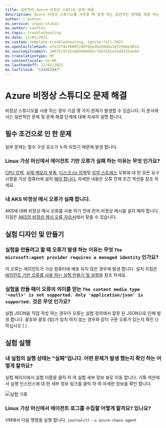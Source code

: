 ```yaml
---
title: 일반적인 Azure 비정상 스튜디오 문제 해결
description: Azure 비정상 스튜디오를 사용할 때 발생 하는 일반적인 문제를 해결 하는 방법 알아보기
author: c-ashton
ms.service: chaos-studio
ms.author: cashton
ms.topic: troubleshooting
ms.date: 11/01/2021
ms.custom: template-troubleshooting, ignite-fall-2021
ms.openlocfilehash: afe37f4e7600f248f6ea3be50b0a1972946e381d
ms.sourcegitcommit: 106f5c9fa5c6d3498dd1cfe63181a7ed4125ae6d
ms.translationtype: MT
ms.contentlocale: ko-KR
ms.lasthandoff: 11/02/2021
ms.locfileid: "131052947"
---
```

# <a name="azure-chaos-studio-troubleshooting"></a>Azure 비정상 스튜디오 문제 해결

비정상 스튜디오를 사용 하는 경우 가끔 몇 가지 문제가 발생할 수 있습니다. 이 문서에서는 일반적인 문제 및 문제 해결 단계에 대해 자세히 설명 합니다.

## <a name="issues-due-to-prerequisites"></a>필수 조건으로 인 한 문제

일부 문제는 필수 구성 요소가 누락 되었기 때문에 발생 합니다. 

### <a name="why-do-agent-based-faults-fail-on-my-linux-virtual-machines"></a>Linux 가상 머신에서 에이전트 기반 오류가 실패 하는 이유는 무엇 인가요?

[CPU 압력](chaos-studio-fault-library.md#cpu-pressure), [실제 메모리 부족](chaos-studio-fault-library.md#physical-memory-pressure), [디스크 i/o 압력](chaos-studio-fault-library.md#disk-io-pressure-linux)및 [임의 스트레스](chaos-studio-fault-library.md#arbitrary-stress-ng-stress) 오류에 대 한 모든 요구 사항을 가상 컴퓨터에 설치 [해야 합니다.](https://wiki.ubuntu.com/Kernel/Reference/stress-ng) 자세한 내용은 오류 전제 조건 섹션을 참조 하세요.

### <a name="my-aks-chaos-mesh-faults-are-failing"></a>내 AKS 비정상 메시 오류가 실패 합니다.

AKS에 대해 비정상 메시 오류를 사용 하기 전에 먼저 비정상 메시를 설치 해야 합니다. 지침은 [AKS의 비정상 메시 오류 자습서](chaos-studio-tutorial-aks.md#set-up-chaos-mesh-on-your-aks-cluster)에서 찾을 수 있습니다.

## <a name="experiment-design-and-creation"></a>실험 디자인 및 만들기

### <a name="why-do-i-get-the-error-the-microsoftagent-provider-requires-a-managed-identity-when-i-try-to-create-an-experiment"></a>실험을 만들려고 할 때 오류가 발생 하는 이유는 무엇 `The microsoft:agent provider requires a managed identity` 인가요? 

이 오류는 에이전트가 가상 컴퓨터에 배포 되지 않은 경우에 발생 합니다. 설치 지침은 [에이전트 기반 오류를 사용 하는 실험 만들기 및 실행](chaos-studio-tutorial-agent-based.md)을 참조 하세요.

### <a name="when-creating-an-experiment-i-get-the-error-the-content-media-type-null-is-not-supported-only-applicationjson-is-supported-what-does-this-mean"></a>실험을 만들 때이 오류의 의미를 얻는 `The content media type '<null>' is not supported. Only 'application/json' is supported.` 것은 무엇 인가요?

실험 JSON을 직접 작성 하는 경우이 오류는 실험 정의에서 잘못 된 JSON으로 인해 발생 합니다. 괄호와 괄호 (및)가 일치 하지 않는 경우와 같이 구문 오류가 있는지 확인 {} 하십시오 \[ \] .

## <a name="experiment-execution"></a>실험 실행

### <a name="the-execution-status-of-my-experiment-is-failed-how-do-i-determine-what-went-wrong"></a>내 실험의 실행 상태는 "실패"입니다. 어떤 문제가 발생 했는지 확인 하는 어떻게 할까요?

실험 페이지에서 실험 이름을 클릭 하 여 실험 세부 정보 뷰로 이동 합니다. 기록 섹션에서 실행 인스턴스에 대 한 세부 정보 링크를 클릭 하 여 자세한 정보를 확인 합니다.

![실험 기록](images/run-experiment-history.png)

### <a name="how-do-i-collect-agent-logs-on-a-linux-virtual-machine"></a>Linux 가상 머신에서 에이전트 로그를 수집할 어떻게 할까요? 있나요?

VM에서 다음 명령을 실행 합니다. `journalctl -u azure-chaos-agent`
